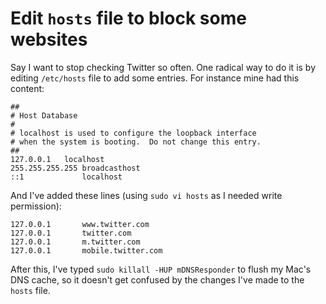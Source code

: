 # Edit `hosts` file to block some websites

Say I want to stop checking Twitter so often. One radical way to do it is by editing `/etc/hosts` file to add some entries. For instance mine had this content:

```
##
# Host Database
#
# localhost is used to configure the loopback interface
# when the system is booting.  Do not change this entry.
##
127.0.0.1	localhost
255.255.255.255	broadcasthost
::1             localhost
```

And I've added these lines (using `sudo vi hosts` as I needed write permission):

```
127.0.0.1       www.twitter.com
127.0.0.1       twitter.com 
127.0.0.1       m.twitter.com
127.0.0.1       mobile.twitter.com
```

After this, I've typed `sudo killall -HUP mDNSResponder` to flush my Mac's DNS cache, so it doesn't get confused by the changes I've made to the `hosts` file.
